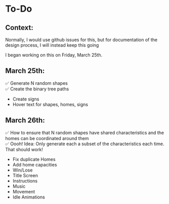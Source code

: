 
# To-Do

## Context:

Normally, I would use github issues for this, but for documentation of the design process, I will instead keep this going

I began working on this on Friday, March 25th.

## March 25th:

 :white_check_mark: Generate N random shapes <br>
 :white_check_mark: Create the binary tree paths <br>
 - Create signs
 - Hover text for shapes, homes, signs

## March 26th:

 :white_check_mark: How to ensure that N random shapes have shared characteristics and the homes can be coordinated around them <br>
    :white_check_mark: Oooh! Idea: Only generate each a subset of the characteristics each time. That should work! <br>

 - Fix duplicate Homes
 - Add home capacities
 - Win/Lose
 - Title Screen
 - Instructions
 - Music
 - Movement
 - Idle Animations
